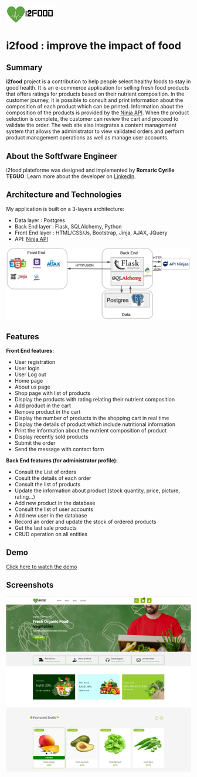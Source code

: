 # <img src="https://github.com/rteguo/i2food/blob/main/static/img/i2food.png">
# i2food : improve the impact of food

## Summary
**i2food** project is a contribution to help people select healthy foods to stay in good health. It is an e-commerce application for selling fresh food products that offers ratings for products based on their nutrient composition. In the customer journey, it is possible to consult and print information about the composition of each product which can be printed. Information about the composition of the products is provided by the [Ninja API](https://api-ninjas.com/api/nutrition). When the product selection is complete, the customer can review the cart and proceed to validate the order. The web site also integrates a content management system that allows the administrator to view validated orders and perform product management operations as well as manage user accounts.


## About the Softfware Engineer

i2food plateforme was designed and implemented  by **Romaric Cyrille TEGUO**. Learn more about the developer on [LinkedIn](https://www.linkedin.com/in/romaric-teguo/).


## Architecture and Technologies

My application is built on a 3-layers architecture:
- Data layer : Postgres
- Back End layer : Flask, SQLAlchemy, Python
- Front End layer : HTML/CSS/Js, Bootstrap, Jinja, AJAX, JQuery
- API: [Ninja API](https://api-ninjas.com/api/nutrition)

![Architecture of my app](https://github.com/rteguo/i2food/blob/main/static/img/architecture-i2food-m.png)

## Features

**Front End features:**
- User registration
- User login
- User Log out
- Home page
- About us page
- Shop page with list of products
- Display the products with rating relating their nutrient composition
- Add product in the cart
- Remove product in the cart
- Display the number of products in the shopping cart in real time
- Display the details of product which include nutritional information 
- Print the information about the nutrient composition of product 
- Display recently sold products
- Submit the order
- Send the message with contact form

**Back End features (for administrator profile):**
- Consult the List of orders 
- Cosult the details of each order
- Consult the list of products
- Update the information about product (stock quantity, price, picture, rating...)
- Add new product in the database
- Consult the list of user accounts
- Add new user in the database
- Record an order and update the stock of ordered products 
- Get the last sale products
- CRUD operation on all entities


## Demo 

[Click here to watch the demo](https://youtu.be/TloPq_Msxn0?si=FdMO4bIlMQMxSzjA)

## Screenshots

![Home page i2food](https://github.com/rteguo/i2food/blob/main/static/img/home-page.png)

